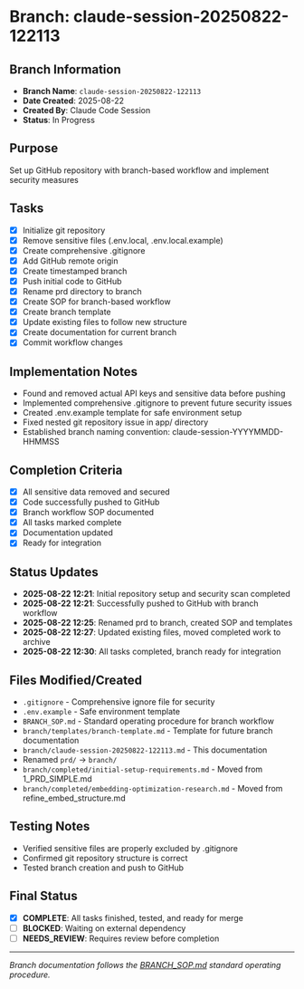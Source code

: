 # Branch: claude-session-20250822-122113

## Branch Information
- **Branch Name**: `claude-session-20250822-122113`
- **Date Created**: 2025-08-22
- **Created By**: Claude Code Session
- **Status**: In Progress

## Purpose
Set up GitHub repository with branch-based workflow and implement security measures

## Tasks
- [x] Initialize git repository
- [x] Remove sensitive files (.env.local, .env.local.example)
- [x] Create comprehensive .gitignore
- [x] Add GitHub remote origin
- [x] Create timestamped branch
- [x] Push initial code to GitHub
- [x] Rename prd directory to branch
- [x] Create SOP for branch-based workflow
- [x] Create branch template
- [x] Update existing files to follow new structure
- [x] Create documentation for current branch
- [x] Commit workflow changes

## Implementation Notes
- Found and removed actual API keys and sensitive data before pushing
- Implemented comprehensive .gitignore to prevent future security issues
- Created .env.example template for safe environment setup
- Fixed nested git repository issue in app/ directory
- Established branch naming convention: claude-session-YYYYMMDD-HHMMSS

## Completion Criteria
- [x] All sensitive data removed and secured
- [x] Code successfully pushed to GitHub
- [x] Branch workflow SOP documented
- [x] All tasks marked complete
- [x] Documentation updated
- [x] Ready for integration

## Status Updates
- **2025-08-22 12:21**: Initial repository setup and security scan completed
- **2025-08-22 12:21**: Successfully pushed to GitHub with branch workflow
- **2025-08-22 12:25**: Renamed prd to branch, created SOP and templates
- **2025-08-22 12:27**: Updated existing files, moved completed work to archive
- **2025-08-22 12:30**: All tasks completed, branch ready for integration

## Files Modified/Created
- `.gitignore` - Comprehensive ignore file for security
- `.env.example` - Safe environment template
- `BRANCH_SOP.md` - Standard operating procedure for branch workflow
- `branch/templates/branch-template.md` - Template for future branch documentation
- `branch/claude-session-20250822-122113.md` - This documentation
- Renamed `prd/` → `branch/`
- `branch/completed/initial-setup-requirements.md` - Moved from 1_PRD_SIMPLE.md
- `branch/completed/embedding-optimization-research.md` - Moved from refine_embed_structure.md

## Testing Notes
- Verified sensitive files are properly excluded by .gitignore
- Confirmed git repository structure is correct
- Tested branch creation and push to GitHub

## Final Status
- [x] **COMPLETE**: All tasks finished, tested, and ready for merge
- [ ] **BLOCKED**: Waiting on external dependency
- [ ] **NEEDS_REVIEW**: Requires review before completion

---
*Branch documentation follows the [BRANCH_SOP.md](../BRANCH_SOP.md) standard operating procedure.*